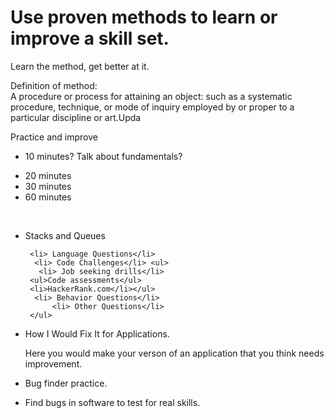 <!DOCTYPE html>
<html>

<body>

<h1>Use proven methods to learn or improve a skill set.</h1>
<p>Learn the method, get better at it.</p>
<p>Definition of method: <br>
A procedure or process for attaining an object: such as a systematic procedure, technique, or mode of inquiry employed by or proper to a particular discipline or art.Upda</p>

<p>Practice and improve</p>
     <ul> 
     <li> 10 minutes? Talk about fundamentals? </li>
     <ul></ul> <li> 20 minutes </li>
     <li> 30 minutes </li>
      <li> 60 minutes</li> 
     </ul>
     <ul>
</ul>
<br>
 <ul> <li>Stacks and Queues</li>
    
     <li> Language Questions</li>
      <li> Code Challenges</li> <ul>
       <li> Job seeking drills</li>
     <ul>Code assessments</ul>
     <li>HackerRank.com</li></ul>
      <li> Behavior Questions</li> 
          <li> Other Questions</li> 
     </ul>
<li>How I Would Fix It for Applications. </li><p>Here you would make your verson of an application that you think needs improvement.<li>Bug finder practice. </li><p><li>Find bugs in software to test for real skills.</li></p>
     <ul>
</ul>
     
</body>
</html>
